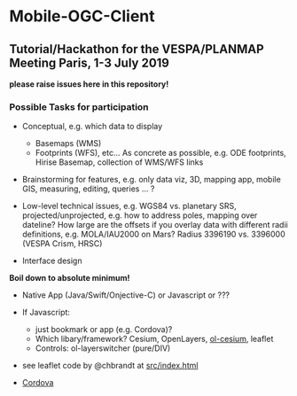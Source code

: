 # Mobile-OGC-Client

## Tutorial/Hackathon for the VESPA/PLANMAP Meeting Paris, 1-3 July 2019

**please raise issues here in this repository!**

### Possible Tasks for participation

- Conceptual, e.g. which data to display
  - Basemaps (WMS)
  - Footprints (WFS), etc... 
  As concrete as possible, e.g. ODE footprints, Hirise Basemap, collection of WMS/WFS links

- Brainstorming for features, e.g. only data viz, 3D, mapping app, mobile GIS, measuring, editing, queries ... ?

- Low-level technical issues, e.g. WGS84 vs. planetary SRS, projected/unprojected, e.g. how to address poles, mapping over dateline?
  How large are the offsets if you overlay data with different radii definitions, e.g. MOLA/IAU2000 on Mars?
  Radius 3396190 vs. 3396000 (VESPA Crism, HRSC)

- Interface design

**Boil down to absolute minimum!**

- Native App (Java/Swift/Onjective-C) or Javascript or ???

- If Javascript:
  - just bookmark or app (e.g. Cordova)?
  - Which libary/framework? Cesium, OpenLayers, [ol-cesium](https://openlayers.org/ol-cesium/), leaflet
  - Controls: ol-layerswitcher (pure/DIV)
  
- see leaflet code by @chbrandt at [src/index.html](src/index.html)

- [Cordova](./cordova-howto.md)
